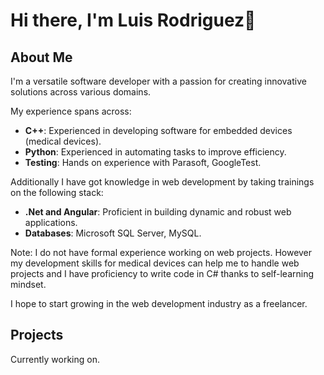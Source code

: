 # Hi there, I'm Luis Rodriguez👋

## About Me ##
I'm a versatile software developer with a passion for creating innovative solutions across various domains.

My experience spans across:
- **C++**: Experienced in developing software for embedded devices (medical devices).
- **Python**: Experienced in automating tasks to improve efficiency.
- **Testing**: Hands on experience with Parasoft, GoogleTest.

Additionally I have got knowledge in web development by taking trainings on the following stack:
- **.Net and Angular**: Proficient in building dynamic and robust web applications.
- **Databases**: Microsoft SQL Server, MySQL.

Note: I do not have formal experience working on web projects. However my development skills for medical devices
can help me to handle web projects and I have proficiency to write code in C# thanks to self-learning mindset.

I hope to start growing in the web development industry as a freelancer. 

## Projects ##
Currently working on.

<!--
**lurtur/lurtur** is a ✨ _special_ ✨ repository because its `README.md` (this file) appears on your GitHub profile.

Here are some ideas to get you started:

- 🔭 I’m currently working on ...
- 🌱 I’m currently learning ...
- 👯 I’m looking to collaborate on ...
- 🤔 I’m looking for help with ...
- 💬 Ask me about ...
- 📫 How to reach me: ...
- 😄 Pronouns: ...
- ⚡ Fun fact: ...
-->
